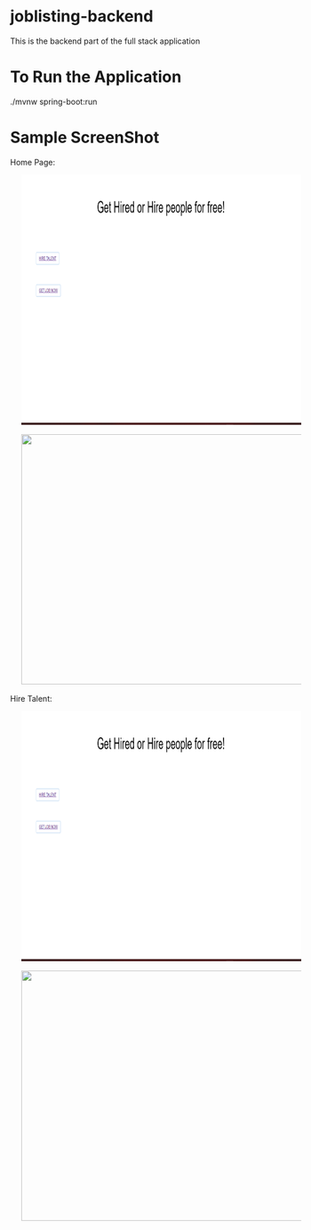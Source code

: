 # joblisting-backend
This is the backend part of the full stack application

# To Run the Application
./mvnw spring-boot:run

# Sample ScreenShot
Home Page:
<br>
<p float="left">

<img src="https://github.com/rahulpro1012/joblisting-backend/blob/main/home%20page.png?raw=true" width="750" height="450" hspace="20" />

<img src="https://user-images.githubusercontent.com/92154698/136538618-8ee99f3a-a731-
4256-a021-ab72ab96a2f0.png" width="750" height="450" hspace="20"/>
</p>
Hire Talent:
<br>
<p float="left">

<img src="https://github.com/rahulpro1012/joblisting-backend/blob/main/home%20page.png?raw=true" width="750" height="450" hspace="20" />

<img src="https://user-images.githubusercontent.com/92154698/136538618-8ee99f3a-a731-
4256-a021-ab72ab96a2f0.png" width="750" height="450" hspace="20"/>
</p>

<br>
